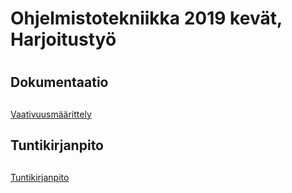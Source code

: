 # Ohjelmistotekniikka 2019 kevät, Harjoitustyö <h1>

  ## Dokumentaatio <h2>
  
  [Vaativuusmäärittely](https://github.com/Roeoeri/otharkka2019/blob/master/dokumentointi/alustavaMaarittelyDokumentti.md)
  
  ## Tuntikirjanpito <h2>
  
  [Tuntikirjanpito](https://github.com/Roeoeri/otharkka2019/blob/master/dokumentointi/tuntikirjanpito.md)


